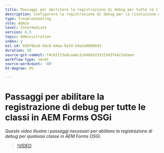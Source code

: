 ```yaml
---
title: Passaggi per abilitare la registrazione di debug per tutte le classi in AEM Forms OSGi
description: Configurare la registrazione di debug per la risoluzione dei problemi di AEM Forms OSGi
type: Troubleshooting
role: Admin
level: Intermediate
version: 6.5
topic: Administration
index: y
exl-id: 92bf6bad-4dc0-44aa-9af4-54a3a9088643
duration: 56
source-git-commit: f4c621f3a9caa8c2c64b8323312343fe421a5aee
workflow-type: tm+mt
source-wordcount: '49'
ht-degree: 0%

---
```


# Passaggi per abilitare la registrazione di debug per tutte le classi in AEM Forms OSGi

*Questo video illustra i passaggi necessari per abilitare la registrazione di debug per qualsiasi classe in AEM Forms OSGi.*

>[!VIDEO](https://video.tv.adobe.com/v/335521?quality=12&learn=on)
